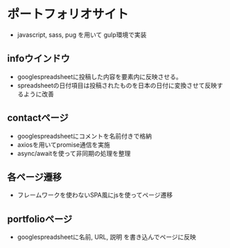 # ポートフォリオサイト
- javascript, sass, pug を用いて gulp環境で実装

## infoウインドウ
- googlespreadsheetに投稿した内容を要素内に反映させる。
- spreadsheetの日付項目は投稿されたものを日本の日付に変換させて反映するように改善

## contactページ
- googlespreadsheetにコメントを名前付きで格納
- axiosを用いてpromise通信を実施
- async/awaitを使って非同期の処理を整理

## 各ページ遷移
- フレームワークを使わないSPA風にjsを使ってページ遷移

## portfolioページ
- googlespreadsheetに名前, URL, 説明 を書き込んでページに反映